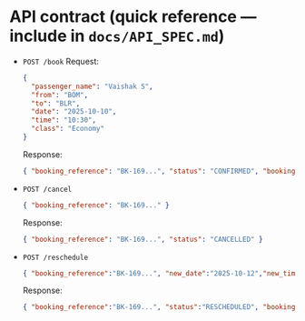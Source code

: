 # API contract (quick reference — include in `docs/API_SPEC.md`)

* `POST /book`
  Request:

  ```json
  {
    "passenger_name": "Vaishak S",
    "from": "BOM",
    "to": "BLR",
    "date": "2025-10-10",
    "time": "10:30",
    "class": "Economy"
  }
  ```

  Response:

  ```json
  { "booking_reference": "BK-169...", "status": "CONFIRMED", "booking": { /* booking object */ } }
  ```
* `POST /cancel`

  ```json
  { "booking_reference": "BK-169..." }
  ```

  Response:

  ```json
  { "booking_reference": "BK-169...", "status": "CANCELLED" }
  ```
* `POST /reschedule`

  ```json
  { "booking_reference":"BK-169...", "new_date":"2025-10-12","new_time":"08:00" }
  ```

  Response:

  ```json
  { "booking_reference":"BK-169...", "status":"RESCHEDULED", "booking":{...} }
  ```
